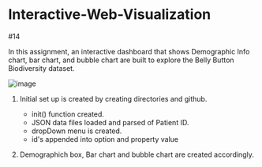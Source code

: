 # Interactive-Web-Visualization
#14


In this assignment, an interactive dashboard that shows Demographic Info chart, bar chart, and bubble chart are built to explore the Belly Button Biodiversity dataset.

![image](https://user-images.githubusercontent.com/67448948/131385184-5ca6ca03-4bfc-4c3f-8545-87ef7815610d.png)


1. Initial set up is created by creating directories and github.

    * init() function created. 
    * JSON data files loaded and parsed of Patient ID.
    * dropDown menu is created. 
    * id's appended into option and property value
2. Demographich box, Bar chart and bubble chart are created accordingly. 

